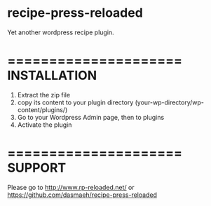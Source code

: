 recipe-press-reloaded
=====================

Yet another wordpress recipe plugin.

=====================
INSTALLATION
=====================
1. Extract the zip file
2. copy its content to your plugin directory (your-wp-directory/wp-content/plugins/)
3. Go to your Wordpress Admin page, then to plugins
4. Activate the plugin

=====================
SUPPORT
=====================
Please go to http://www.rp-reloaded.net/ or https://github.com/dasmaeh/recipe-press-reloaded

